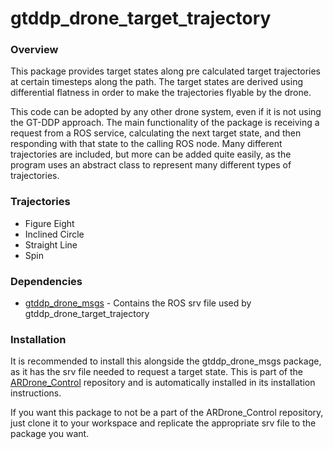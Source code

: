 # gtddp_drone_target_trajectory

### Overview
This package provides target states along pre calculated target trajectories at certain timesteps along the path. The target states are derived using differential flatness in order to make the trajectories flyable by the drone.

This code can be adopted by any other drone system, even if it is not using the GT-DDP approach. The main functionality of the package is receiving a request from a ROS service, calculating the next target state, and then responding with that state to the calling ROS node. Many different trajectories are included, but more can be added quite easily, as the program uses an abstract class to represent many different types of trajectories.

### Trajectories
* Figure Eight
* Inclined Circle
* Straight Line
* Spin

### Dependencies
* [gtddp_drone_msgs](https://github.com/jkleiber/gtddp_drone_msgs/tree/master) - Contains the ROS srv file used by gtddp_drone_target_trajectory

### Installation
It is recommended to install this alongside the gtddp_drone_msgs package, as it has the srv file needed to request a target state. This is part of the [ARDrone_Control](https://github.com/jkleiber/ARDrone_Control) repository and is automatically installed in its installation instructions.

If you want this package to not be a part of the ARDrone_Control repository, just clone it to your workspace and replicate the appropriate srv file to the package you want.


